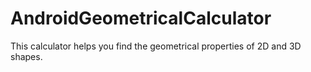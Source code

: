 # AndroidGeometricalCalculator
This calculator helps you find the geometrical properties of 2D and 3D shapes.
